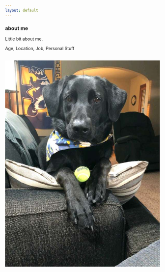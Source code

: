 ```yaml
---
layout: default
---
```

<div class="blurb">
         <section>
            <!-- FIRST BLOCK -->
            <div id="first-block">
               <div class="line">
                  <div class="margin-bottom">
                     <div class="margin">
                        <article class="s-12">
                           <h1>about me</h1>
                           <p>Little bit about me.</p>
                           <p>Age, Location, Job, Personal Stuff</p>
                           <br>
                           <img src="img/frank.jpg" alt="Franklin Marie O'Boyle">
                        </article>
                     </div>
                  </div>
               </div>
            </div>
         </section>
</div><!-- /.blurb -->
